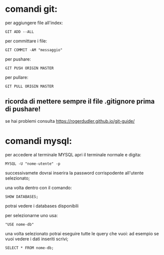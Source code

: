 # comandi git:
  per aggiungere file all'index:
  
    GIT ADD --ALL
  
  per committare i file:
  
    GIT COMMIT -AM "messaggio"
  
  per pushare:
  
    GIT PUSH ORIGIN MASTER
  
  per pullare:
    
    GIT PULL ORIGIN MASTER
  
  ## ricorda di mettere sempre il file .gitignore prima di pushare!
  se hai problemi consulta https://rogerdudler.github.io/git-guide/
  
# comandi mysql:
  per accedere al terminale MYSQL apri il terminale normale e digita:
  
    MYSQL -U "nome-utente" -p   
  successivamete dovrai inserira la password corrispodente all'utente selezionato;

  una volta dentro con il comando:
  
    SHOW DATABASES; 
  potrai vedere i databases disponibili

  per selezionarne uno usa: 
  
    "USE nome-db"

  una volta selezionato potrai eseguire tutte le query che vuoi:
  ad esempio se vuoi vedere i dati inseriti scrivi;
  
    SELECT * FROM nome-db;
